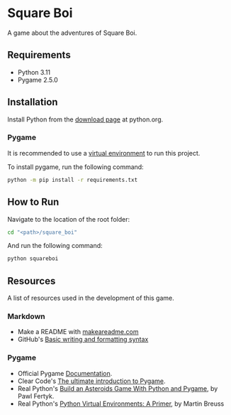 # Square Boi
A game about the adventures of Square Boi.

## Requirements
- Python 3.11
- Pygame 2.5.0

## Installation
Install Python from the [download page](https://www.python.org/downloads/) at python.org.

### Pygame
It is recommended to use a [virtual environment](https://docs.python.org/3/library/venv.html) to run this project.

To install pygame, run the following command:
```bash
python -m pip install -r requirements.txt
```

## How to Run
Navigate to the location of the root folder:
```bash
cd "<path>/square_boi"
```
And run the following command:
```bash
python squareboi
```

## Resources
A list of resources used in the development of this game.

### Markdown
- Make a README with [makeareadme.com](https://www.makeareadme.com/)
- GitHub's [Basic writing and formatting syntax](https://docs.github.com/en/get-started/writing-on-github/getting-started-with-writing-and-formatting-on-github/basic-writing-and-formatting-syntax)

### Pygame
- Official Pygame [Documentation](https://www.pygame.org/docs/).
- Clear Code's [The ultimate introduction to Pygame](https://www.youtube.com/watch?v=AY9MnQ4x3zk&t=3576s).
- Real Python's [Build an Asteroids Game With Python and Pygame](https://realpython.com/asteroids-game-python/), by Pawl Fertyk.
- Real Python's [Python Virtual Environments: A Primer](https://realpython.com/python-virtual-environments-a-primer/), by Martin Breuss
